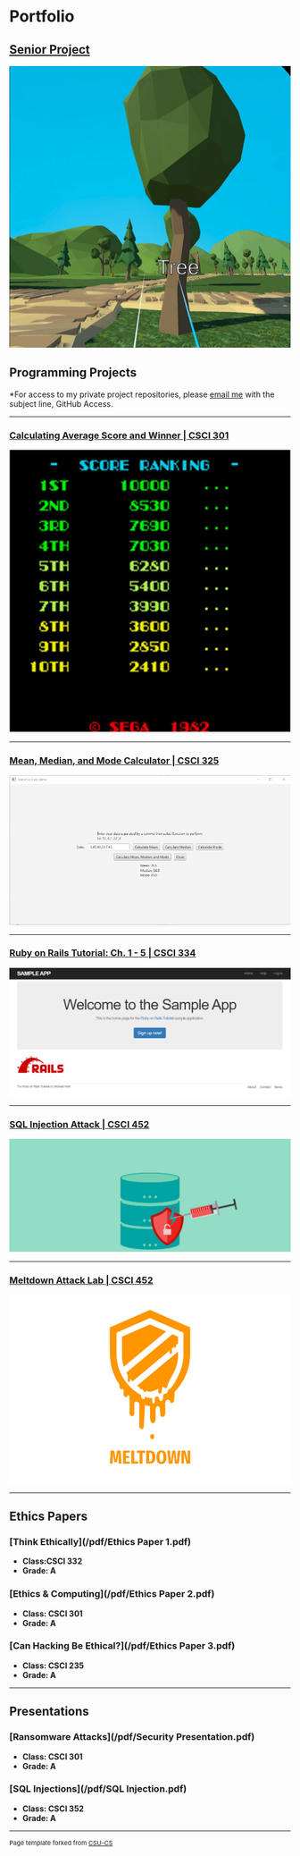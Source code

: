 # Portfolio

 
## <a href="https://github.com/Mick7028/CSU-Senior-Project/blob/master/docs/Defense_Documentation.md">Senior Project<a/>

![VR Language Immersion Activity](images/Hover_Name.jpg)

## Programming Projects

*For access to my private project repositories, please [email me](mailto:mlnicholson@csustudent.net?subject=GitHub%20Access) with the subject line, GitHub Access.

---
### [Calculating Average Score and Winner | CSCI 301](project1)

![Score Ranking](images/ScoreRanking.jpg)

---
### [Mean, Median, and Mode Calculator | CSCI 325](project2)

![Menu of project2](images/project_2_images/All.png)

---
### [Ruby on Rails Tutorial: Ch. 1 - 5 | CSCI 334](project3)

![Project 3 Thumbnail Name](images/RubyOnRails.png)

---
### [SQL Injection Attack | CSCI 452](project4)

![Project 4 Thumbnail Name](images/SQLInjection.png)

---

### [Meltdown Attack Lab | CSCI 452](project5)

![Project 5 Thumbnail Name](images/Meltdown.png)

---

Ethics Papers
-------------

### [Think Ethically](/pdf/Ethics Paper 1.pdf)

-   **Class:CSCI 332**  
-   **Grade: A**

### [Ethics & Computing](/pdf/Ethics Paper 2.pdf)

-   **Class: CSCI 301** 
-   **Grade: A**

### [Can Hacking Be Ethical?](/pdf/Ethics Paper 3.pdf)

-   **Class: CSCI 235** 
-   **Grade: A**

---

Presentations
-------------

### [Ransomware Attacks](/pdf/Security Presentation.pdf)

- **Class: CSCI 301** 
- **Grade: A**


### [SQL Injections](/pdf/SQL Injection.pdf)
 
- **Class: CSCI 352** 
- **Grade: A**

---

<p style="font-size:11px">Page template forked from <a href="https://github.com/csu-cs/csci-portfolio">CSU-CS</a></p>
<!-- Remove above link if you don't want to attributive -->
